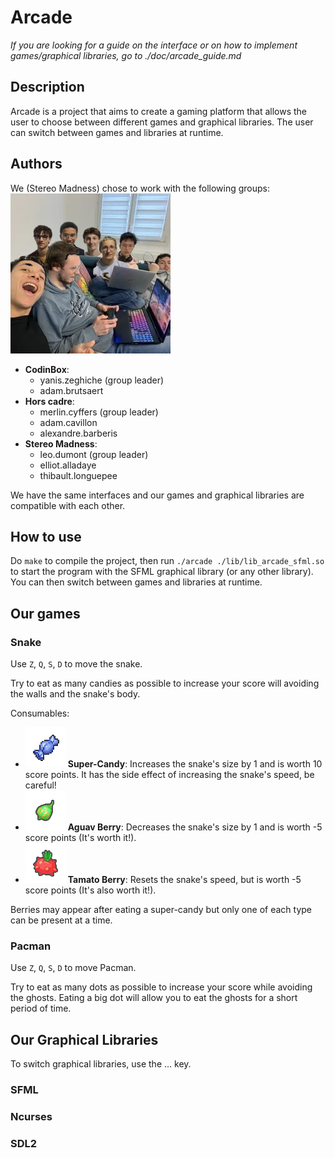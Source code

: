 # Arcade

*If you are looking for a guide on the interface or on how to implement games/graphical libraries, go to ./doc/arcade_guide.md*

## Description

Arcade is a project that aims to create a gaming platform that allows the user to choose between different games and graphical libraries. The user can switch between games and libraries at runtime.

## Authors
We (Stereo Madness) chose to work with the following groups:
![](./assets/lesquatrespoggersfeatmerlin+aer+elliot.png)
- **CodinBox**:
  - yanis.zeghiche (group leader)
  - adam.brutsaert
- **Hors cadre**:
  - merlin.cyffers (group leader)
  - adam.cavillon
  - alexandre.barberis
- **Stereo Madness**:
  - leo.dumont (group leader)
  - elliot.alladaye
  - thibault.longuepee

We have the same interfaces and our games and graphical libraries are compatible with each other.

## How to use

Do `make` to compile the project, then run `./arcade ./lib/lib_arcade_sfml.so` to start the program with the SFML graphical library (or any other library). You can then switch between games and libraries at runtime.

## Our games

### Snake

Use `Z`, `Q`, `S`, `D` to move the snake.

Try to eat as many candies as possible to increase your score will avoiding the walls and the snake's body.

Consumables:
- ![](./assets//snake/images/super_candy.png) **Super-Candy**:  Increases the snake's size by 1 and is worth 10 score points. It has the side effect of increasing the snake's speed, be careful!
- ![](./assets//snake/images/aguav_berry.png) **Aguav Berry**: Decreases the snake's size by 1 and is worth -5 score points (It's worth it!).
- ![](./assets//snake/images/tamato_berry.png) **Tamato Berry**: Resets the snake's speed, but is worth -5 score points (It's also worth it!).

Berries may appear after eating a super-candy but only one of each type can be present at a time.

### Pacman

Use `Z`, `Q`, `S`, `D` to move Pacman.

Try to eat as many dots as possible to increase your score while avoiding the ghosts.
Eating a big dot will allow you to eat the ghosts for a short period of time.

## Our Graphical Libraries

To switch graphical libraries, use the ... key.

### SFML

### Ncurses

### SDL2

